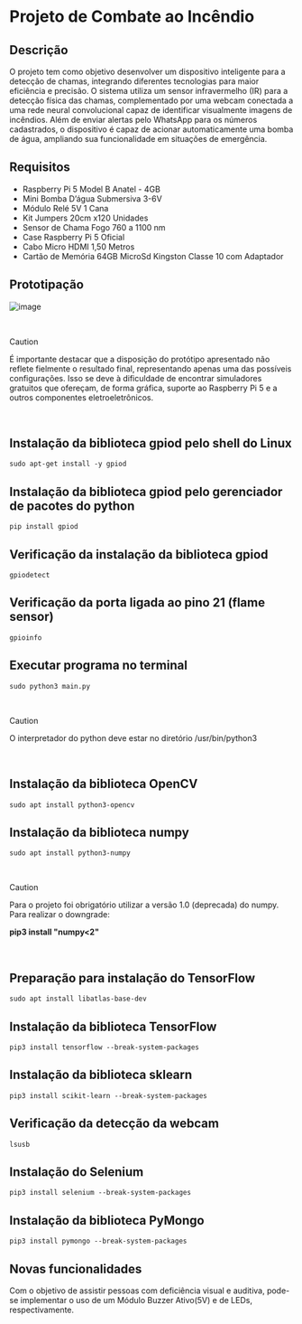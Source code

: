 # Projeto de Combate ao Incêndio

## Descrição
O projeto tem como objetivo desenvolver um dispositivo inteligente para a detecção de chamas, integrando diferentes tecnologias para maior eficiência e precisão. O sistema utiliza um sensor infravermelho (IR) para a detecção física das chamas, complementado por uma webcam conectada a uma rede neural convolucional capaz de identificar visualmente imagens de incêndios. Além de enviar alertas pelo WhatsApp para os números cadastrados, o dispositivo é capaz de acionar automaticamente uma bomba de água, ampliando sua funcionalidade em situações de emergência.

## Requisitos
 - Raspberry Pi 5 Model B Anatel - 4GB 
 - Mini Bomba D’água Submersiva 3-6V
 - Módulo Relé 5V 1 Cana
 - Kit Jumpers 20cm x120 Unidades
 - Sensor de Chama Fogo 760 a 1100 nm
 - Case Raspberry Pi 5 Oficial
 - Cabo Micro HDMI 1,50 Metros
 - Cartão de Memória 64GB MicroSd Kingston Classe 10 com Adaptador

## Prototipação
![image](https://github.com/user-attachments/assets/ec15b02d-56f0-45f2-ab42-6bb226c082a8)

<br>

> [!CAUTION]
> É importante destacar que a disposição do protótipo apresentado não reflete fielmente o resultado final, representando apenas uma das possíveis configurações. Isso se deve à dificuldade de encontrar simuladores gratuitos que ofereçam, de forma gráfica, suporte ao Raspberry Pi 5 e a outros componentes eletroeletrônicos.

<br>

## Instalação da biblioteca gpiod pelo shell do Linux
```
sudo apt-get install -y gpiod
```
## Instalação da biblioteca gpiod pelo gerenciador de pacotes do python
```
pip install gpiod
```
## Verificação da instalação da biblioteca gpiod
```
gpiodetect
```
## Verificação da porta ligada ao pino 21 (flame sensor)
```
gpioinfo
```
## Executar programa no terminal
```
sudo python3 main.py
```
<br>

> [!CAUTION]
> O interpretador do python deve estar no diretório /usr/bin/python3

<br>

## Instalação da biblioteca OpenCV
```
sudo apt install python3-opencv
```
## Instalação da biblioteca numpy
```
sudo apt install python3-numpy
```
<br>

> [!CAUTION]
> Para o projeto foi obrigatório utilizar a versão 1.0 (deprecada) do numpy. Para realizar o downgrade:
> 
> **pip3 install "numpy<2"**

<br>

## Preparação para instalação do TensorFlow
```
sudo apt install libatlas-base-dev
```

## Instalação da biblioteca TensorFlow
```
pip3 install tensorflow --break-system-packages
```

## Instalação da biblioteca sklearn
```
pip3 install scikit-learn --break-system-packages
```

## Verificação da detecção da webcam 
```
lsusb
```

## Instalação do Selenium
```
pip3 install selenium --break-system-packages
```

## Instalação da biblioteca PyMongo
```
pip3 install pymongo --break-system-packages
```

## Novas funcionalidades
Com o objetivo de assistir pessoas com deficiência visual e auditiva, pode-se implementar o uso de um Módulo Buzzer Ativo(5V) e de LEDs, respectivamente.
